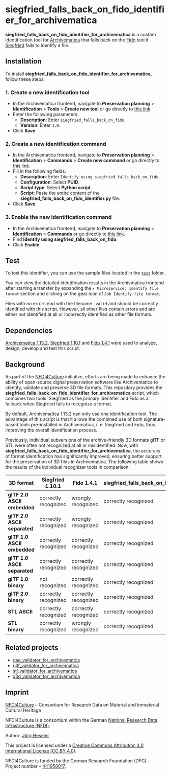 # siegfried_falls_back_on_fido_identifier_for_archivematica

**siegfried_falls_back_on_fido_identifier_for_archivematica** is a custom identification tool for [Archivematica](https://www.archivematica.org/) that falls back on the [Fido](https://openpreservation.org/tools/fido/) tool if [Siegfried](https://www.itforarchivists.com/siegfried) fails to identify a file.

## Installation

To install **siegfried_falls_back_on_fido_identifier_for_archivematica**, follow these steps:

### 1. Create a new identification tool
- In the Archivematica frontend, navigate to **Preservation planning** > **Identification** > **Tools** > **Create new tool** or go directly to [this link](http://10.10.10.20/fpr/idtool/create/).
- Enter the following parameters:
    - **Description**: Enter `siegfried_falls_back_on_fido`.
    - **Version**: Enter `1.0`.
- Click **Save**.

### 2. Create a new identification command
- In the Archivematica frontend, navigate to **Preservation planning** > **Identification** > **Commands** > **Create new command** or go directly to [this link](http://10.10.10.20/fpr/idcommand/create/).
- Fill in the following fields:
    - **Description**: Enter `Identify using siegfried_falls_back_on_fido`.
    - **Configuration**: Select **PUID**.
    - **Script type**: Select **Python script**.
    - **Script**: Paste the entire content of the **siegfried_falls_back_on_fido_identifier.py** file.
- Click **Save**.

### 3. Enable the new identification command
- In the Archivematica frontend, navigate to **Preservation planning** > **Identification** > **Commands** or go directly to [this link](http://10.10.10.20/fpr/idcommand/).
- Find **Identify using siegfried_falls_back_on_fido**. 
- Click **Enable**.

## Test

To test this identifier, you can use the sample files located in the [`test`](./test/) folder.

You can view the detailed identification results in the Archivmatica frontend after starting a transfer by expanding the `▸ Microservice: Identify file format` section and clicking on the gear icon of `Job Identify file format`.

Files with no errors end with the filename `_valid` and should be correctly identified with this script. However, all other files contain errors and are either not identified at all or incorrectly identified as other file formats.

## Dependencies

[Archivematica 1.13.2](https://github.com/artefactual/archivematica/releases/tag/v1.13.2), [Siegfried 1.10.1](https://github.com/richardlehane/siegfried/releases/tag/v1.10.1) and [Fido 1.4.1](https://github.com/openpreserve/fido/releases/tag/v1.4.1) were used to analyze, design, develop and test this script.

## Background

As part of the [NFDI4Culture](https://nfdi4culture.de/) initiative, efforts are being made to enhance the ability of open-source digital preservation software like Archivematica to identify, validate and preserve 3D file formats. This repository provides the **siegfried_falls_back_on_fido_identifier_for_archivematica** script, which combines two tools: Siegfried as the primary identifier and Fido as a fallback when Siegfried fails to recognize a format. 

By default, Archivematica 1.13.2 can only use one identification tool. The advantage of this script is that it allows the combined use of both signature-based tools pre-installed in Archivematica, i. e. Siegfried and Fido, thus improving the overall identification process.

Previously, individual subversions of the archive-friendly 3D formats glTF or STL were often not recognized at all or misidentified. Now, with **siegfried_falls_back_on_fido_identifier_for_archivematica**, the accuracy of format identification has significantly improved, ensuring better support for the preservation of 3D files in Archivematica. The following table shows the results of the individual recognizer tools in comparison:

| 3D format                    | Siegfried 1.10.1     | Fido 1.4.1           | siegfried_falls_back_on_fido |
| ---------------------------- | -------------------- | -------------------- | ---------------------------- |
| **glTF 2.0 ASCII embedded**  | correctly recognized | wrongly recognized   | correctly recognized         |
| **glTF 2.0 ASCII separated** | correctly recognized | wrongly recognized   | correctly recognized         |
| **glTF 1.0 ASCII embedded**  | correctly recognized | correctly recognized | correctly recognized         |
| **glTF 1.0 ASCII separated** | correctly recognized | correctly recognized | correctly recognized         |
| **glTF 1.0 binary**          | not recognized       | correctly recognized | correctly recognized         |
| **glTF 2.0 binary**          | correctly recognized | correctly recognized | correctly recognized         |
| **STL ASCII**                | correctly recognized | correctly recognized | correctly recognized         |
| **STL binary**               | correctly recognized | wrongly recognized   | correctly recognized         |

## Related projects

- [dae_validator_for_archivematica](https://github.com/JoergHeseler/dae_validator_for_archivematica)
- [gltf_validator_for_archivematica](https://github.com/JoergHeseler/gltf_validator_for_archivematica)
- [stl_validator_for_archivematica](https://github.com/JoergHeseler/stl_validator_for_archivematica)
- [x3d_validator_for_archivematica](https://github.com/JoergHeseler/x3d_validator_for_archivematica)

## Imprint

[NFDI4Culture](https://nfdi4culture.de/) – Consortium for Research Data on Material and Immaterial Cultural Heritage

NFDI4Culture is a consortium within the German [National Research Data Infrastructure (NFDI)](https://www.nfdi.de/).

Author: [Jörg Heseler](https://orcid.org/0000-0002-1497-627X)

This project is licensed under a [Creative Commons Attribution 4.0 International License (CC BY 4.0)](https://creativecommons.org/licenses/by/4.0/).

NFDI4Culture is funded by the German Research Foundation (DFG) – Project number – [441958017](https://gepris.dfg.de/gepris/projekt/441958017).